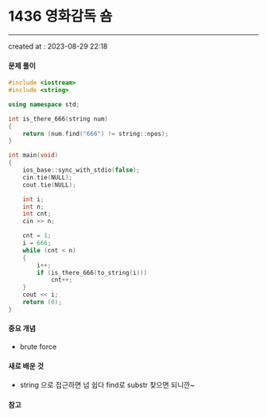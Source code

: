 # 1436 영화감독 숌
---
created at : 2023-08-29 22:18

#### 문제 풀이

```cpp
#include <iostream>
#include <string>

using namespace std;

int is_there_666(string num)
{
    return (num.find("666") != string::npos);
}

int main(void)
{
    ios_base::sync_with_stdio(false);
    cin.tie(NULL);
    cout.tie(NULL);

    int i;
    int n;
    int cnt;
    cin >> n;

    cnt = 1;
    i = 666;
    while (cnt < n)
    {
        i++;
        if (is_there_666(to_string(i)))
            cnt++;
    }
    cout << i;
    return (0);
}
```

#### 중요 개념
- brute force
#### 새로 배운 것
- string 으로 접근하면 넘 쉽다 find로 substr 찾으면 되니깐~

#### 참고
